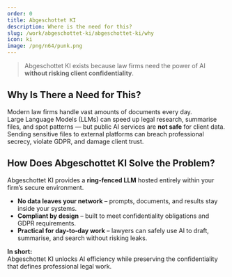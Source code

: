 ```yaml
---
order: 0
title: Abgeschottet KI
description: Where is the need for this?
slug: /work/abgeschottet-ki/abgeschottet-ki/why
icon: ki
image: /png/n64/punk.png
---
```


> Abgeschottet KI exists because law firms need the power of AI **without risking client confidentiality**.

## Why Is There a Need for This?

Modern law firms handle vast amounts of documents every day.  
Large Language Models (LLMs) can speed up legal research, summarise files, and spot patterns — but public AI services are **not safe** for client data.  
Sending sensitive files to external platforms can breach professional secrecy, violate GDPR, and damage client trust.

## How Does Abgeschottet KI Solve the Problem?

Abgeschottet KI provides a **ring‑fenced LLM** hosted entirely within your firm’s secure environment.

- **No data leaves your network** – prompts, documents, and results stay inside your systems.
- **Compliant by design** – built to meet confidentiality obligations and GDPR requirements.
- **Practical for day‑to‑day work** – lawyers can safely use AI to draft, summarise, and search without risking leaks.

**In short:**  
Abgeschottet KI unlocks AI efficiency while preserving the confidentiality that defines professional legal work.
